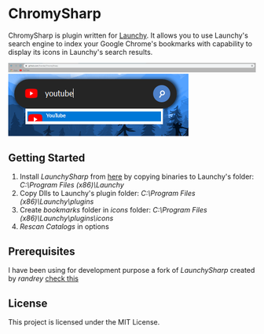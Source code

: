 # ChromySharp

ChromySharp is plugin written for [Launchy](https://www.launchy.net/). It allows you to use Launchy's search engine to index your Google Chrome's bookmarks with capability to display its icons in Launchy's search results. 

![Chrome Bookmarks](https://github.com/Sverda/ChromySharp/blob/master/img/chrome.png)
![Launchy Search](https://github.com/Sverda/ChromySharp/blob/master/img/launchy.png)

## Getting Started

1. Install _LaunchySharp_ from [here](https://github.com/randrey/launchysharp/releases/tag/v1.3) by copying binaries to Launchy's folder: _C:\Program Files (x86)\Launchy_
2. Copy Dlls to Launchy's plugin folder: _C:\Program Files (x86)\Launchy\plugins_
3. Create _bookmarks_ folder in _icons_ folder: _C:\Program Files (x86)\Launchy\plugins\icons_
4. _Rescan Catalogs_ in options

## Prerequisites

I have been using for development purpose a fork of _LaunchySharp_ created by _randrey_ [check this](https://github.com/randrey/launchysharp)

## License

This project is licensed under the MIT License. 
